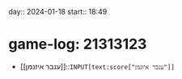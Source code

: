 ---
---


day:: 2024-01-18
start:: 18:49 

# game-log: 21313123

- [[ענבר איזנמן]]::`INPUT[text:score["ענבר איזנמן"]]`
